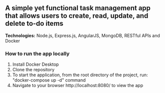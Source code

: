 ## A simple yet functional task management app that allows users to create, read, update, and delete to-do items

**Technologies:** Node.js, Express.js, AngularJS, MongoDB, RESTful APIs and Docker

### How to run the app locally
  1. Install Docker Desktop
  2. Clone the repository
  3. To start the application, from the root directory of the project, run: "docker-compose up -d" command
  4. Navigate to your browser  http://localhost:8080/  to view the app
